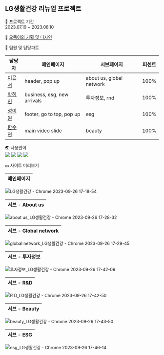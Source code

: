 ## LG생활건강 리뉴얼 프로젝트

📆 프로젝트 기간<br>
2023.07.19 ~ 2023.08.10

🧡 [오뚝이의 기획 및 디자인](https://www.figma.com/file/TNBsevMR0ciHeeCHr8fkSF/%EC%98%A4%EB%9A%9D%EC%9D%B4?type=design&node-id=0%3A1&mode=design&t=chHdkmTiOqB1xt4J-1)

👩 팀원 및 담당파트


|담당자|메인페이지|서브페이지|퍼센트|
|------|---|---|---|
|[이은서](https://github.com/triallife)| header, pop up |about us, global network|100%|
|[박혜인](https://github.com/HYEIN-SEP)| business, esg, new arrivals |투자정보, rnd|100%|
|[정이원](https://github.com/jeongewon)| footer, go to top, pop up |esg|100%|
|[한수연](https://github.com/SOOSLOANE)| main video slide |beauty|100%|


🌏 사용언어<br>
<img src="https://img.shields.io/badge/HTML-E34F26?style=for-the-badge&logo=html5&logoColor=white">
<img src="https://img.shields.io/badge/CSS-1572B6?style=for-the-badge&logo=css3&logoColor=white">
<img src="https://img.shields.io/badge/javascript-F7DF1E?style=for-the-badge&logo=javascript&logoColor=black">
<img src="https://img.shields.io/badge/jquery-0769AD?style=for-the-badge&logo=jquery&logoColor=white">

💶 사이트 미리보기

|메인페이지|
|------|
![LG생활건강 - Chrome 2023-09-26 17-18-54](https://github.com/triallife/LGHNH/assets/114334209/378dceef-fb69-476d-9b6d-6e8787fc3d10)

|서브 - About us|
|------|
![about us_LG생활건강 - Chrome 2023-09-26 17-28-32](https://github.com/triallife/LGHNH/assets/114334209/073ce9fb-db15-470f-a0be-b1783d802290)

|서브 - Global network|
|------|
![global network_LG생활건강 - Chrome 2023-09-26 17-29-45](https://github.com/triallife/LGHNH/assets/114334209/fefd6f94-5142-4461-bfbe-19d065993051)

|서브 - 투자정보|
|------|
![투자정보_LG생활건강 - Chrome 2023-09-26 17-42-09](https://github.com/triallife/LGHNH/assets/114334209/f204d94b-fb92-4df3-b8b0-8a10d7bbed2d)

|서브 - R&D|
|------|
![R D_LG생활건강 - Chrome 2023-09-26 17-42-50](https://github.com/triallife/LGHNH/assets/114334209/aa2cb9be-b95a-430e-925f-1442b939aefb)

|서브 - Beauty|
|------|
![beauty_LG생활건강 - Chrome 2023-09-26 17-43-50](https://github.com/triallife/LGHNH/assets/114334209/78444e87-af93-4689-9d23-7e4da1da5c15)

|서브 - ESG|
|------|
![esg_LG생활건강 - Chrome 2023-09-26 17-46-14](https://github.com/triallife/LGHNH/assets/114334209/ae0ef29c-6257-4abf-945f-98ea1c55fa7e)

